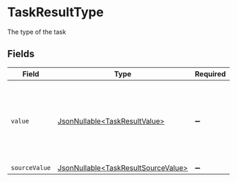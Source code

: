 # TaskResultType

The type of the task


## Fields

| Field                                                                                                                          | Type                                                                                                                           | Required                                                                                                                       | Description                                                                                                                    | Example                                                                                                                        |
| ------------------------------------------------------------------------------------------------------------------------------ | ------------------------------------------------------------------------------------------------------------------------------ | ------------------------------------------------------------------------------------------------------------------------------ | ------------------------------------------------------------------------------------------------------------------------------ | ------------------------------------------------------------------------------------------------------------------------------ |
| `value`                                                                                                                        | [JsonNullable\<TaskResultValue>](../../models/components/TaskResultValue.md)                                                   | :heavy_minus_sign:                                                                                                             | The unified value for the type of the task. If the provider does not specify this type, the value will be set to UnmappedValue | action                                                                                                                         |
| `sourceValue`                                                                                                                  | [JsonNullable\<TaskResultSourceValue>](../../models/components/TaskResultSourceValue.md)                                       | :heavy_minus_sign:                                                                                                             | N/A                                                                                                                            |                                                                                                                                |